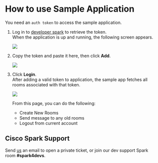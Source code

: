 # How to use Sample Application
You need an <code>auth token</code> to access the sample application. 

 1. Log in to <a href="https://developer.ciscospark.com/" target="_blank">developer spark</a> to retrieve the token.  
     When the application is up and running, the following screen appears.
     
    ![](posts/files/shipped-bootstrap-spark/assets/developer-spark.PNG)
 
 
 2. Copy the token and paste it here, then click **Add**. 
 
     ![](posts/files/shipped-bootstrap-spark/assets/add-token.png)
     
 3. Click **Login**.    
    After adding a valid token to application, the sample app fetches all rooms associated with that token. 
 
     ![](posts/files/shipped-bootstrap-spark/assets/sample-app.png)
    
    From this page, you can do the following:
    -  Create New Rooms
    -  Send message to any old rooms
    -  Logout from current account


## Cisco Spark Support 
Send <a href="mailto:devsupport@ciscospark.com">us</a> an email to open a private ticket, 
or join our dev support Spark room **#spark4devs**.